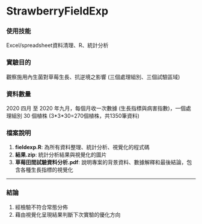 # StrawberryFieldExp
### 使用技能
Excel/spreadsheet資料清理、R、統計分析
### 實驗目的
觀察施用內生菌對草莓生長、抗逆境之影響 (三個處理組別、三個試驗區域)
### 資料數量
2020 四月 至 2020 年九月，每個月收一次數據 (生長指標與病害指數)，一個處理組別 30 個植株 (3\*3\*30=270個植株，共1350筆資料)
### 檔案說明
1. **fieldexp.R**: 為所有資料整理、統計分析、視覺化的程式碼
3. **結果.zip**: 統計分析結果與視覺化的圖片
4. **草莓田間試驗資料分析.pdf**: 說明專案的背景資料、數據解釋和最後結論，包含各種生長指標的視覺化
---
### 結論
1. 經檢驗不符合常態分佈
2. 藉由視覺化呈現結果判斷下次實驗的優化方向
